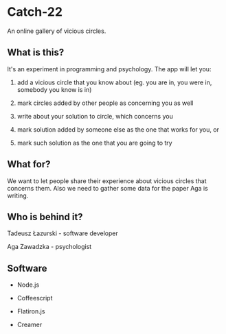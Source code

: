 Catch-22
========

An online gallery of vicious circles.

What is this?
-------------

It's an experiment in programming and psychology. The app will let you:

1. add a vicious circle that you know about (eg. you are in, you were in, somebody you know is in)

2. mark circles added by other people as concerning you as well

3. write about your solution to circle, which concerns you

4. mark solution added by someone else as the one that works for you, or

5. mark such solution as the one that you are going to try

What for?
---------

We want to let people share their experience about vicious circles that concerns them. Also we need to gather some data for the paper Aga is writing.

Who is behind it?
-----------------

Tadeusz Łazurski - software developer

Aga Zawadzka - psychologist

Software
--------

* Node.js

* Coffeescript

* Flatiron.js

* Creamer

